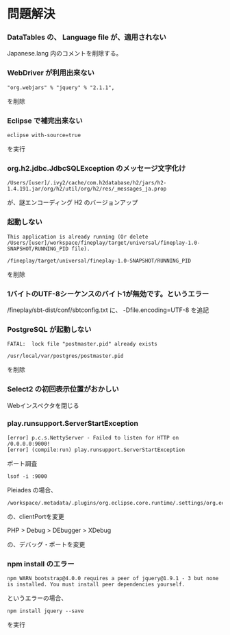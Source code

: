 問題解決
====

### DataTables の、 Language file が、適用されない
Japanese.lang 内のコメントを削除する。

### WebDriver が利用出来ない
	"org.webjars" % "jquery" % "2.1.1",
を削除

### Eclipse で補完出来ない
	eclipse with-source=true
を実行

### org.h2.jdbc.JdbcSQLException のメッセージ文字化け
	/Users/[user]/.ivy2/cache/com.h2database/h2/jars/h2-1.4.191.jar/org/h2/util/org/h2/res/_messages_ja.prop
が、謎エンコーディング
H2 のバージョンアップ

### 起動しない
```
This application is already running (Or delete /Users/[user]/workspace/fineplay/target/universal/fineplay-1.0-SNAPSHOT/RUNNING_PID file).
```
```
/fineplay/target/universal/fineplay-1.0-SNAPSHOT/RUNNING_PID
```
を削除

### 1バイトのUTF-8シーケンスのバイト1が無効です。というエラー

/fineplay/sbt-dist/conf/sbtconfig.txt
に、
	-Dfile.encoding=UTF-8
を追記

### PostgreSQL が起動しない
```
FATAL:  lock file "postmaster.pid" already exists
```
```
/usr/local/var/postgres/postmaster.pid
```
を削除

### Select2 の初回表示位置がおかしい
Webインスペクタを閉じる

### play.runsupport.ServerStartException
	[error] p.c.s.NettyServer - Failed to listen for HTTP on /0.0.0.0:9000!
	[error] (compile:run) play.runsupport.ServerStartException

ポート調査

	lsof -i :9000

Pleiades の場合、

	/workspace/.metadata/.plugins/org.eclipse.core.runtime/.settings/org.eclipse.php.debug.core.prefs

の、clientPortを変更

PHP > Debug > DEbugger > XDebug

の、デバッグ・ポートを変更

### npm install のエラー

	npm WARN bootstrap@4.0.0 requires a peer of jquery@1.9.1 - 3 but none is installed. You must install peer dependencies yourself.
というエラーの場合、

	npm install jquery --save
を実行